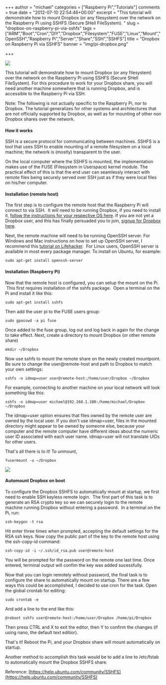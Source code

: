 +++
author = "michael"
categories = ["Raspberry Pi","Tutorials"]
comments = true
date = "2012-07-10 22:54:46+00:00"
excerpt = "This tutorial will demonstrate how to mount Dropbox (or any filesystem) over the network on the Raspberry Pi using SSHFS (Secure SHell FileSystem). "
slug = "dropbox-on-raspberry-pi-via-sshfs"
tags = ["ARM","Boot","Cron","DIY","Dropbox","Filesystem","FUSE","Linux","Mount","OpenSSH","Raspberry Pi","Server","Share","SSH","SSHFS"]
title = "Dropbox on Raspberry Pi via SSHFS"
banner = "img/pi-dropbox.png"

+++

![](/img/pi-dropbox.png)

This tutorial will demonstrate how to mount Dropbox (or any filesystem) over the network on the Raspberry Pi using SSHFS (Secure SHell FileSystem). For this procedure to work for your Dropbox share, you will need another machine somewhere that is running Dropbox, and is accessible to the Raspberry Pi via SSH.

Note: The following is not actually specific to the Raspberry Pi, nor to Dropbox. The tutorial generalizes for other systems and architectures that are not officially supported by Dropbox, as well as for mounting of other non Dropbox shares over the network.

#### How it works

SSH is a secure protocol for communicating between machines. SSHFS is a tool that uses SSH to enable mounting of a remote filesystem on a local machine; the network is (mostly) transparent to the user.

On the local computer where the SSHFS is mounted, the implementation makes use of the FUSE (Filesystem in Userspace) kernel module. The practical effect of this is that the end user can seamlessly interact with remote files being securely served over SSH just as if they were local files on his/her computer.

#### Installation (remote host)

The first step is to configure the remote host that the Raspberry Pi will connect to via SSH.  It will need to be running Dropbox, if you need to install it, [follow the instructions for your respective OS here](https://www.dropbox.com/install). If you are not yet a Dropbox user, and this has finally persuaded you to join, [signup for Dropbox here](http://db.tt/WG4dR9shttp://db.tt/WG4dR9s).

Next, the remote machine will need to be running OpenSSH server. For Windows and Mac instructions on how to set up OpenSSH server, I recommend this [tutorial on Lifehacker](http://lifehacker.com/205090/geek-to-live--set-up-a-personal-home-ssh-servervvvvvvvvvvv).  For Linux users, OpenSSH server is available in most every package manager. To install on Ubuntu, for example:

```
sudo apt-get install openssh-server
```

#### Installation (Raspberry Pi)

Now that the remote host is configured, you can setup the mount on the Pi.  This first requires installation of the sshfs package.  Open a terminal on the Pi and install it like this:

```
sudo apt-get install sshfs
```

Then add the user pi to the FUSE users group:

```
sudo gpasswd -a pi fuse
```

Once added to the fuse group, log out and log back in again for the change to take effect. Next, create a directory to mount Dropbox (or other remote share)

```
mkdir ~/Dropbox
```

Now use sshfs to mount the remote share on the newly created mountpoint. Be sure to change the user@remote-host and path to Dropbox to match your own settings:

```
sshfs -o idmap=user user@remote-host:/home/user/Dropbox ~/Dropbox
```

For example, connecting to another machine on your local network will look something like this:

```
sshfs -o idmap=user michael@192.168.1.100:/home/michael/Dropbox ~/Dropbox
```

The idmap=user option ensures that files owned by the remote user are owned by the local user. If you don't use idmap=user, files in the mounted directory might appear to be owned by someone else, because your computer and the remote computer have different ideas about the numeric user ID associated with each user name. idmap=user will not translate UIDs for other users.

That's all there is to it! To unmount,

```
fusermount -u ~/Dropbox
```

![](/img/raspberry-dropbox.png)

#### Automount Dropbox on boot

To configure the Dropbox SSHFS to automatically mount at startup, we first need to enable SSH keyless remote login.  The first part of this task is to generate an RSA crypto key so we can securely login to the remote machine running Dropbox without entering a password.  In a terminal on the Pi, run:

```
ssh-keygen -t rsa
```

Hit enter three times when prompted, accepting the default settings for the RSA ssh keys. Now copy the public part of the key to the remote host using the ssh-copy-id command:

```
ssh-copy-id -i ~/.ssh/id_rsa.pub user@remote-host
```

You will be prompted for the password on the remote one last time. Once entered, terminal output will confim the key was added sucessfully.

Now that you can login remotely without password, the final task is to configure the share to automatically mount on startup. There are a few ways this could be accomplished, I decided to use cron for the task. Open the global crontab for editing:

```
sudo crontab -e
```

And add a line to the end like this:

```
@reboot sshfs user@remote-host:/home/user/Dropbox /home/pi/Dropbox
```

Then press CTRL and X to exit the editor, then Y to confirm the changes (if using nano, the default text editior).

That's it! Reboot the Pi, and your Dropbox share will mount automatically on startup.

Another method to accomplish this task would be to add a line to /etc/fstab to automatically mount the Dropbox SSHFS share.

Reference: [https://help.ubuntu.com/community/SSHFS](https://help.ubuntu.com/community/SSHFS)

